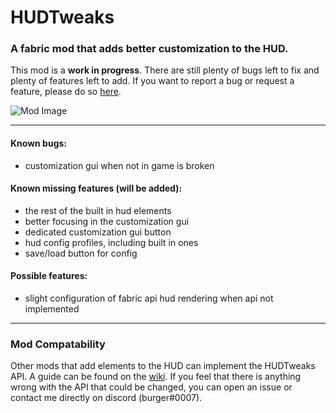 # HUDTweaks

### A fabric mod that adds better customization to the HUD.

This mod is a **work in progress**. There are still plenty of bugs left to fix and plenty of features left to add. If you want to report a bug or request a feature, please do so [here](/../../issues).

![Mod Image](https://imgur.com/a/hQ55Lcb)

------
#### Known bugs:
* customization gui when not in game is broken

#### Known missing features (will be added):
* the rest of the built in hud elements
* better focusing in the customization gui
* dedicated customization gui button
* hud config profiles, including built in ones
* save/load button for config

#### Possible features:
* slight configuration of fabric api hud rendering when api not implemented

------
### Mod Compatability

Other mods that add elements to the HUD can implement the HUDTweaks API. A guide can be found on the [wiki](/../../wiki). If you feel that there is anything wrong with the API that could be changed, you can open an issue or contact me directly on discord (burger#0007).
